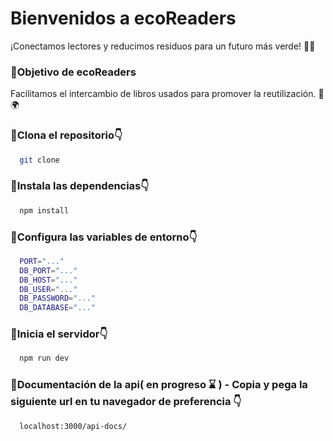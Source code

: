 # Bienvenidos a ecoReaders
¡Conectamos lectores y reducimos residuos para un futuro más verde! 🌱📖


### 🚀Objetivo de ecoReaders
Facilitamos el intercambio de libros usados para promover la reutilización. 🔄🌍


### 🎯Clona el repositorio👇

```bash
  git clone

```

### 🎯Instala las dependencias👇

```bash
  npm install

```

### 🎯Configura las variables de entorno👇

```bash
  PORT="..."
  DB_PORT="..."
  DB_HOST="..."
  DB_USER="..."
  DB_PASSWORD="..."
  DB_DATABASE="..."

```

### 🎯Inicia el servidor👇

```bash
  npm run dev

```

### 🎯Documentación de la api( en progreso ⌛ ) - Copia y pega la siguiente url en tu navegador de preferencia 👇

```bash
  localhost:3000/api-docs/

```
